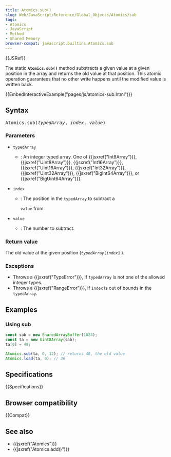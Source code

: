 ```yaml
---
title: Atomics.sub()
slug: Web/JavaScript/Reference/Global_Objects/Atomics/sub
tags:
- Atomics
- JavaScript
- Method
- Shared Memory
browser-compat: javascript.builtins.Atomics.sub
---
```

{{JSRef}}

The static **`Atomics.sub()`** method substracts a given value at a given
position in the array and returns the old value at that position. This atomic
operation guarantees that no other write happens until the modified value is
written back.

{{EmbedInteractiveExample("pages/js/atomics-sub.html")}}

## Syntax

<pre class="brush: js">
Atomics.sub(<var>typedArray</var>, <var>index</var>, <var>value</var>)
</pre>

### Parameters

- `typedArray`
  - : An integer typed array. One of {{jsxref("Int8Array")}},
    {{jsxref("Uint8Array")}}, {{jsxref("Int16Array")}},
    {{jsxref("Uint16Array")}}, {{jsxref("Int32Array")}},
    {{jsxref("Uint32Array")}}, {{jsxref("BigInt64Array")}}, or
    {{jsxref("BigUint64Array")}}.
- `index`

  - : The position in the `typedArray` to subtract a

    `value` from.

- `value`
  - : The number to subtract.

### Return value

The old value at the given position
(<code><var>typedArray</var>[<var>index</var>]</code> ).

### Exceptions

- Throws a {{jsxref("TypeError")}}, if `typedArray` is not one of the
  allowed integer types.
- Throws a {{jsxref("RangeError")}}, if `index` is out of bounds in the
  `typedArray`.

## Examples

### Using sub

```js
const sab = new SharedArrayBuffer(1024);
const ta = new Uint8Array(sab);
ta[0] = 48;

Atomics.sub(ta, 0, 12); // returns 48, the old value
Atomics.load(ta, 0); // 36
```

## Specifications

{{Specifications}}

## Browser compatibility

{{Compat}}

## See also

- {{jsxref("Atomics")}}
- {{jsxref("Atomics.add()")}}
